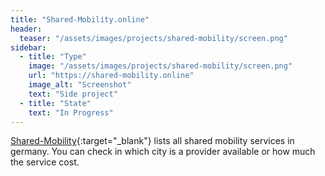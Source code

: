 ```yaml
---
title: "Shared-Mobility.online"
header:
  teaser: "/assets/images/projects/shared-mobility/screen.png"
sidebar:
  - title: "Type"
    image: "/assets/images/projects/shared-mobility/screen.png"
    url: "https://shared-mobility.online"
    image_alt: "Screenshot"
    text: "Side project"
  - title: "State"
    text: "In Progress"
---
```


[Shared-Mobility](https://shared-mobility.online){:target="\_blank"} lists all shared mobility services in germany. You can check in which city is a provider available or how much the service cost.
